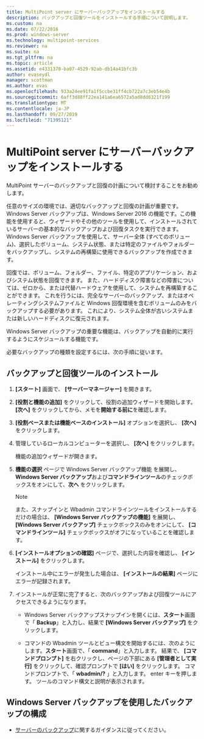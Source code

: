 ```yaml
---
title: MultiPoint server にサーバーバックアップをインストールする
description: バックアップと回復ツールをインストールする手順について説明します。
ms.custom: na
ms.date: 07/22/2016
ms.prod: windows-server
ms.technology: multipoint-services
ms.reviewer: na
ms.suite: na
ms.tgt_pltfrm: na
ms.topic: article
ms.assetid: e4331370-ba07-4529-92ab-db14a41bfc3b
author: evaseydl
manager: scottman
ms.author: evas
ms.openlocfilehash: 933a24ee91fa1f5ccbe31ff4cb722a7c3eb54e4b
ms.sourcegitcommit: 6aff3d88ff22ea141a6ea6572a5ad8dd6321f199
ms.translationtype: MT
ms.contentlocale: ja-JP
ms.lasthandoff: 09/27/2019
ms.locfileid: "71395121"
---
```

# <a name="install-server-backup-on-your-multipoint-server"></a>MultiPoint server にサーバーバックアップをインストールする
MultiPoint サーバーのバックアップと回復の計画について検討することをお勧めします。
  
任意のサイズの環境では、適切なバックアップと回復の計画が重要です。 Windows Server バックアップは、Windows Server 2016 の機能です。この機能を使用すると、ウィザードやその他のツールを使用して、インストールされているサーバーの基本的なバックアップおよび回復タスクを実行できます。 Windows Server バックアップを使用して、サーバー全体 (すべてのボリューム)、選択したボリューム、システム状態、または特定のファイルやフォルダーをバックアップし、システムの再構築に使用できるバックアップを作成できます。  
  
回復では、ボリューム、フォルダー、ファイル、特定のアプリケーション、およびシステム状態を回復できます。 また、ハードディスク障害などの障害については、ゼロから、または代替ハードウェアを使用して、システムを再構築することができます。 これを行うには、完全なサーバーのバックアップ、またはオペレーティングシステムファイルと Windows 回復環境を含むボリュームのみをバックアップする必要があります。 これにより、システム全体が古いシステムまたは新しいハードディスクに復元されます。  
  
Windows Server バックアップの重要な機能は、バックアップを自動的に実行するようにスケジュールする機能です。  
  
必要なバックアップの種類を設定するには、次の手順に従います。  
  
## <a name="install-backup-and-recovery-tools"></a>バックアップと回復ツールのインストール  
  
1.  **[スタート]** 画面で、 **[サーバーマネージャー]** を開きます。  
  
2.  **[役割と機能の追加]** をクリックして、役割の追加ウィザードを開始します。 **[次へ]** をクリックしてから、メモを**開始する前に**を確認します。  
  
3.  **[役割ベースまたは機能ベースのインストール]** オプションを選択し、 **[次へ]** をクリックします。  
  
4.  管理しているローカルコンピューターを選択し、 **[次へ]** をクリックします。  
  
    機能の追加ウィザードが開きます。  
  
5.  **機能の選択** ページで Windows Server バックアップ機能 を展開し、 **Windows Server バックアップ**および**コマンドラインツール**のチェックボックスをオンにして、**次へ** をクリックします。  
  
    > [!NOTE]  
    > また、スナップインと Wbadmin コマンドラインツールをインストールするだけの場合は、 **[Windows Server バックアップの機能]** を展開し、 **[Windows Server バックアップ]** チェックボックスのみをオンにして、 **[コマンドラインツール]** チェックボックスがオフになっていることを確認します。  
  
6.  **[インストールオプションの確認]** ページで、選択した内容を確認し、 **[インストール]** をクリックします。  
  
    インストール中にエラーが発生した場合は、 **[インストールの結果]** ページにエラーが記録されます。  
  
7.  インストールが正常に完了すると、次のバックアップおよび回復ツールにアクセスできるようになります。  
  
    -   Windows Server バックアップスナップインを開くには、**スタート**画面で「 **Backup**」と入力し、結果で **[Windows Server バックアップ]** をクリックします。  
  
    -   コマンドの Wbadmin ツールとビュー構文を開始するには、次のようにします。**スタート**画面で、「 **command**」と入力します。 結果で、 **[コマンドプロンプト]** を右クリックし、ページの下部にある **[管理者として実行]** をクリックして、確認プロンプトで **[はい]** をクリックします。 コマンドプロンプトで、「 **wbadmin/?** 」と入力します。 enter キーを押します。 ツールのコマンド構文と説明が表示されます。  
  
## <a name="configure-backups-using-windows-server-backup"></a>Windows Server バックアップを使用したバックアップの構成  
  
-   [サーバーのバックアップ](https://technet.microsoft.com/library/cc753528.aspx)に関するガイダンスに従ってください。 